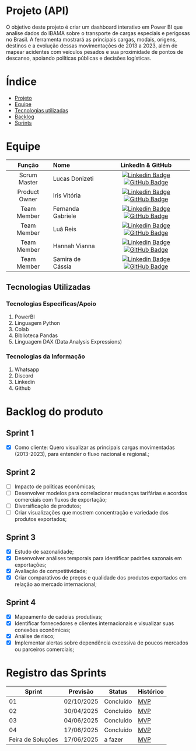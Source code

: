
# Projeto (API) 
O objetivo deste projeto é criar um dashboard interativo em Power BI que analise dados do IBAMA sobre o transporte de cargas especiais e perigosas no Brasil. A ferramenta mostrará as principais cargas, modais, origens, destinos e a evolução dessas movimentações de 2013 a 2023, além de mapear acidentes com veículos pesados e sua proximidade de pontos de descanso, apoiando políticas públicas e decisões logísticas.

# Índice
* [Projeto](#projeto-template)
* [Equipe](#equipe)
* [Tecnologias utilizadas](#Tecnologias-Utilizadas)
* [Backlog](#Backlog-do-produto)
* [Sprints](#Registro-das-sprints)

# Equipe
|    Função     | Nome                                  |                                                                                                                                                      LinkedIn & GitHub                                                                                                                                                      |
| :-----------: | :------------------------------------ | :-------------------------------------------------------------------------------------------------------------------------------------------------------------------------------------------------------------------------------------------------------------------------------------------------------------------------: |
| Scrum Master  | Lucas Donizeti|      [![Linkedin Badge](https://img.shields.io/badge/Linkedin-blue?style=flat-square&logo=Linkedin&logoColor=white)](https://br.linkedin.com/in/lucas-donizeti-53a9a1347) [![GitHub Badge](https://img.shields.io/badge/GitHub-111217?style=flat-square&logo=github&logoColor=white)](https://github.com/Lucasdz-7)        |
| Product Owner   | Iris Vitória              |         [![Linkedin Badge](https://img.shields.io/badge/Linkedin-blue?style=flat-square&logo=Linkedin&logoColor=white)](https://www.linkedin.com/in/irisbento/) [![GitHub Badge](https://img.shields.io/badge/GitHub-111217?style=flat-square&logo=github&logoColor=white)](https://github.com/irxsvxx)        |
| Team Member |   Fernanda Gabriele|    [![Linkedin Badge](https://img.shields.io/badge/Linkedin-blue?style=flat-square&logo=Linkedin&logoColor=white)](https://www.linkedin.com/in/fernanda-gabrielle-bb594533b?lipi=urn%3Ali%3Apage%3Ad_flagship3_profile_view_base_contact_details%3BKI%2BRe7UsQPuDxZWv91hiVw%3D%3D) [![GitHub Badge](https://img.shields.io/badge/GitHub-111217?style=flat-square&logo=github&logoColor=white)](https://github.com/Fehgbrielle07)        |
|  Team Member  | Luã Reis                 |         [![Linkedin Badge](https://img.shields.io/badge/Linkedin-blue?style=flat-square&logo=Linkedin&logoColor=white)](https://www.linkedin.com/in/lu%C3%A3-reis-345192279?utm_source=share&utm_campaign=share_via&utm_content=profile&utm_medium=android_app) [![GitHub Badge](https://img.shields.io/badge/GitHub-111217?style=flat-square&logo=github&logoColor=white)](https://github.com/Luacripton)        |
|  Team Member  | Hannah Vianna                 |           [![Linkedin Badge](https://img.shields.io/badge/Linkedin-blue?style=flat-square&logo=Linkedin&logoColor=white)](https://www.linkedin.com/in/hannah-diniz-382635363?lipi=urn%3Ali%3Apage%3Ad_flagship3_profile_view_base_contact_details%3Bx2tCbFqzQZe5HkoGq3bZ8g%3D%3D) [![GitHub Badge](https://img.shields.io/badge/GitHub-111217?style=flat-square&logo=github&logoColor=white)](https://github.com/HannahViana)        |
|  Team Member  | Samira de Cássia                |   [![Linkedin Badge](https://img.shields.io/badge/Linkedin-blue?style=flat-square&logo=Linkedin&logoColor=white)](https://www.linkedin.com/in/samira-c%C3%A1ssia-75025b357?utm_source=share&utm_campaign=share_via&utm_content=profile&utm_medium=ios_app) [![GitHub Badge](https://img.shields.io/badge/GitHub-111217?style=flat-square&logo=github&logoColor=white)](https://github.com/samira312)   |

## Tecnologias Utilizadas

 ### Tecnologias Específicas/Apoio
 1. PowerBI
 3. Linguagem Python
 4. Colab
 5. Biblioteca Pandas
 6. Linguagem DAX (Data Analysis Expressions)
  
 ### Tecnologias da Informação
1. Whatsapp
2. Discord
3. Linkedin
4. Github

# Backlog do produto

## Sprint 1
- [x] Como cliente: Quero visualizar as principais cargas movimentadas (2013-2023), para entender o fluxo nacional e regional.;

## Sprint 2
- [ ] Impacto de políticas econômicas;
- [ ] Desenvolver modelos para correlacionar mudanças tarifárias e acordos comerciais com fluxos de exportação;
- [ ] Diversificação de produtos;
- [ ] Criar visualizações que mostrem concentração e variedade dos produtos exportados;
      
## Sprint 3
- [x] Estudo de sazonalidade;
- [x] Desenvolver análises temporais para identificar padrões sazonais em exportações;
- [x] Avaliação de competitividade;
- [x] Criar comparativos de preços e qualidade dos produtos exportados em relação ao mercado internacional;
      
## Sprint 4
- [x] Mapeamento de cadeias produtivas;
- [x] Identificar fornecedores e clientes internacionais e visualizar suas conexões econômicas;
- [x] Análise de risco;
- [x] Implementar alertas sobre dependência excessiva de poucos mercados ou parceiros comerciais;

# Registro das Sprints

Sprint | Previsão | Status | Histórico |
|------|--------|------|--------|
|01 | 02/10/2025 | Concluído | [MVP](https://docs.google.com/document/d/1KaDDcDLEqFQL5GvDBwGN0I9EU1RgUWj5MFP4rCalA3k/edit?usp=drive_link) | 
|02|  30/04/2025| Concluído | [MVP](https://docs.google.com/document/d/1YZ_WxDUyqR9lWcMrkUm3Bpk7j7EA1rpr69jecNP_Mr8/edit?usp=drive_link) | 
|03| 04/06/2025 | Concluído | [MVP](https://docs.google.com/document/d/1o1Q6OChl9nvNAt1fW8s2_t5RlRFVHNdv7uxyMx7HuEg/edit?usp=drive_link) | 
|04| 17/06/2025 | Concluído | [MVP](https://docs.google.com/document/d/1o1Q6OChl9nvNAt1fW8s2_t5RlRFVHNdv7uxyMx7HuEg/edit?usp=drive_link) | 
|Feira de Soluções|17/06/2025 |a fazer | [MVP](https://drive.google.com/drive/folders/1NYsjuWK12ZH6zu7WAvxcN0UXGRX4Vf6F?usp=sharing) | 
